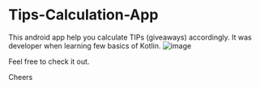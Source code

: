 # Tips-Calculation-App

This android app help you calculate TIPs (giveaways) accordingly. 
It was developer when learning few basics of Kotlin.
![image](https://user-images.githubusercontent.com/45004836/125454979-945fc26e-57d9-4f92-961c-f61acac23134.png)

Feel free to check it out.

Cheers
